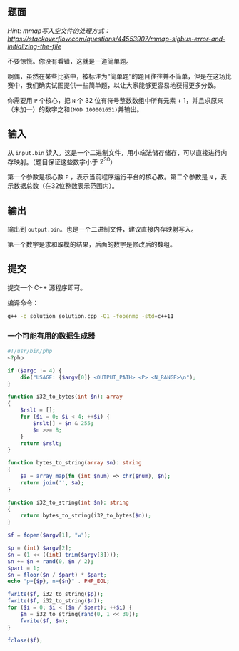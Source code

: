 ## 题面

*Hint: mmap写入空文件的处理方式：https://stackoverflow.com/questions/44553907/mmap-sigbus-error-and-initializing-the-file*

不要惊慌。你没有看错，这就是一道简单题。

啊偶，虽然在某些比赛中，被标注为“简单题”的题目往往并不简单，但是在这场比赛中，我们确实试图提供一些简单题，以让大家能够更容易地获得更多分数。

你需要用 `P` 个核心，把 `N` 个 32 位有符号整数数组中所有元素 + 1，并且求原来（未加一）的数字之和`(MOD 100001651)`并输出。

## 输入

从 `input.bin` 读入。这是一个二进制文件，用小端法储存储存，可以直接进行内存映射。（题目保证这些数字小于 $2^{30}$）

第一个参数是核心数 `P` ，表示当前程序运行平台的核心数。第二个参数是 `N` ，表示数据总数（在32位整数表示范围内）。

## 输出

输出到 `output.bin`。也是一个二进制文件，建议直接内存映射写入。

第一个数字是求和取模的结果，后面的数字是修改后的数组。

## 提交

提交一个 C++ 源程序即可。

编译命令：

```bash
g++ -o solution solution.cpp -O1 -fopenmp -std=c++11
```

### 一个可能有用的数据生成器

```php
#!/usr/bin/php
<?php

if ($argc != 4) {
    die("USAGE: {$argv[0]} <OUTPUT_PATH> <P> <N_RANGE>\n");
}

function i32_to_bytes(int $n): array
{
    $rslt = [];
    for ($i = 0; $i < 4; ++$i) {
        $rslt[] = $n & 255;
        $n >>= 8;
    }
    return $rslt;
}

function bytes_to_string(array $n): string
{
    $a = array_map(fn (int $num) => chr($num), $n);
    return join('', $a);
}

function i32_to_string(int $n): string
{
    return bytes_to_string(i32_to_bytes($n));
}

$f = fopen($argv[1], "w");

$p = (int) $argv[2];
$n = (1 << ((int) trim($argv[3])));
$n += $n + rand(0, $n / 2);
$part = 1;
$n = floor($n / $part) * $part;
echo "p={$p}, n={$n}" . PHP_EOL;

fwrite($f, i32_to_string($p));
fwrite($f, i32_to_string($n));
for ($i = 0; $i < ($n / $part); ++$i) {
    $m = i32_to_string(rand(0, 1 << 30));
    fwrite($f, $m);
}

fclose($f);

```
